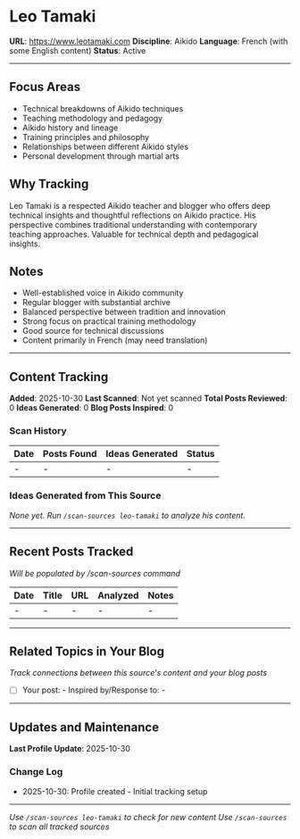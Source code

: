 # Leo Tamaki

**URL**: https://www.leotamaki.com
**Discipline**: Aikido
**Language**: French (with some English content)
**Status**: Active

---

## Focus Areas

- Technical breakdowns of Aikido techniques
- Teaching methodology and pedagogy
- Aikido history and lineage
- Training principles and philosophy
- Relationships between different Aikido styles
- Personal development through martial arts

## Why Tracking

Leo Tamaki is a respected Aikido teacher and blogger who offers deep technical insights and thoughtful reflections on Aikido practice. His perspective combines traditional understanding with contemporary teaching approaches. Valuable for technical depth and pedagogical insights.

## Notes

- Well-established voice in Aikido community
- Regular blogger with substantial archive
- Balanced perspective between tradition and innovation
- Strong focus on practical training methodology
- Good source for technical discussions
- Content primarily in French (may need translation)

---

## Content Tracking

**Added**: 2025-10-30
**Last Scanned**: Not yet scanned
**Total Posts Reviewed**: 0
**Ideas Generated**: 0
**Blog Posts Inspired**: 0

### Scan History
| Date | Posts Found | Ideas Generated | Status |
|------|-------------|-----------------|---------|
| - | - | - | - |

### Ideas Generated from This Source
*None yet. Run `/scan-sources leo-tamaki` to analyze his content.*

---

## Recent Posts Tracked

*Will be populated by /scan-sources command*

| Date | Title | URL | Analyzed | Notes |
|------|-------|-----|----------|-------|
| - | - | - | - | - |

---

## Related Topics in Your Blog

*Track connections between this source's content and your blog posts*

- [ ] Your post: - Inspired by/Response to: -

---

## Updates and Maintenance

**Last Profile Update**: 2025-10-30

### Change Log
- 2025-10-30: Profile created - Initial tracking setup

---

*Use `/scan-sources leo-tamaki` to check for new content*
*Use `/scan-sources` to scan all tracked sources*
